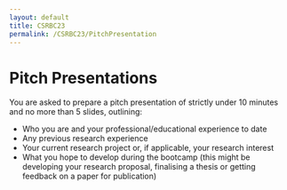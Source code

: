 ```yaml
---
layout: default
title: CSRBC23
permalink: /CSRBC23/PitchPresentation
---
```


<h1> Pitch Presentations </h1>
<div>
You are asked to prepare a pitch presentation of strictly under 10 minutes and no more than 5 slides, outlining:

- Who you are and your professional/educational experience to date
- Any previous research experience
- Your current research project or, if applicable, your research interest
- What you hope to develop during the bootcamp (this might be developing your research proposal, finalising a thesis or getting feedback on a paper for publication)
</div>
